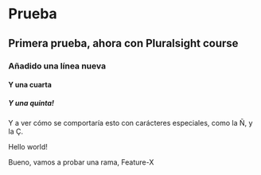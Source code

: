 # Prueba
## Primera prueba, ahora con Pluralsight course
### Añadido una línea nueva
#### Y una cuarta
##### Y una quinta!

Y a ver cómo se comportaría esto con carácteres especiales, como la Ñ, y la Ç.

Hello world!

Bueno, vamos a probar una rama, Feature-X
